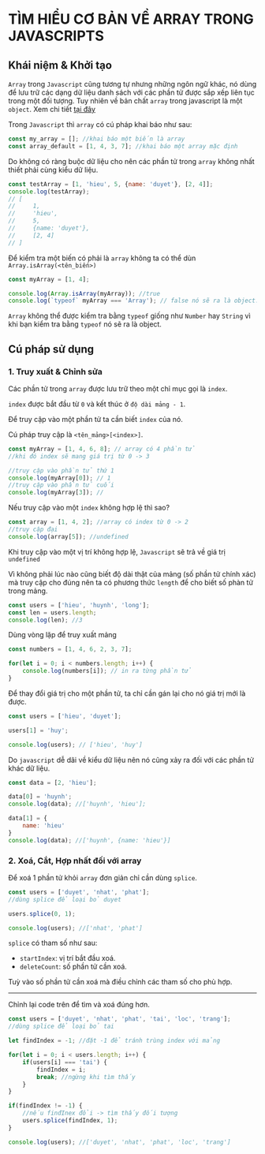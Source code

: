 # TÌM HIỂU CƠ BẢN VỀ ARRAY TRONG JAVASCRIPTS

## Khái niệm & Khởi tạo

`Array` trong `Javascript` cũng tương tự nhưng những ngôn ngữ khác, nó dùng để lưu trữ các dạng dữ liệu danh sách với các phần tử được sắp xếp liên tục trong một đối tượng. Tuy nhiên về bản chất `array` trong javascript là một `object`. Xem chi tiết [tại đây](/markdown/jsh/array_and_object)

Trong `Javascript` thì `array` có cú pháp khai báo như sau:

```javascript
const my_array = []; //khai báo một biến là array
const array_default = [1, 4, 3, 7]; //khai báo một array mặc định
```

Do không có ràng buộc dữ liệu cho nên các phần tử trong `array` không nhất thiết phải cùng kiểu dữ liệu.

```javascript
const testArray = [1, 'hieu', 5, {name: 'duyet'}, [2, 4]];
console.log(testArray);
// [
//     1,
//     'hieu',
//     5,
//     {name: 'duyet'},
//     [2, 4]
// ]
```

Để kiểm tra một biến có phải là `array` không ta có thể dùn `Array.isArray(<tên_biến>)`

```javascript
const myArray = [1, 4];

console.log(Array.isArray(myArray)); //true
console.log(`typeof` myArray === 'Array'); // false nó sẽ ra là object.
```

`Array` không thể được kiểm tra bằng `typeof` giống như `Number` hay `String` vì khi bạn kiểm tra bằng `typeof` nó sẽ ra là object.


## Cú pháp sử dụng

### 1. Truy xuất & Chỉnh sửa

Các phần tử trong `array` được lưu trữ theo một chỉ mục gọi là `index`.

`index` được bắt đầu từ `0` và kết thúc ở `độ dài mảng - 1`.

Để truy cập vào một phần tử ta cần biết `index` của nó.

Cú pháp truy cập là `<tên_mảng>[<index>]`.

```javascript
const myArray = [1, 4, 6, 8]; // array có 4 phần tử
//khi đó index sẽ mang giá trị từ 0 -> 3

//truy cập vào phần tử thứ 1
console.log(myArray[0]); // 1
//truy cập vào phần tử cuối
console.log(myArray[3]); //
```

Nếu truy cập vào một `index` không hợp lệ thì sao?

```javascript
const array = [1, 4, 2]; //array có index từ 0 -> 2
//truy cập đại
console.log(array[5]); //undefined
```
Khi truy cập vào một vị trí không hợp lệ, `Javascript` sẽ trả về giá trị `undefined`


Vì không phải lúc nào cũng biết độ dài thật của mảng (số phần tử chính xác) mà truy cập cho đúng nên ta có phương thức `length` để cho biết số phàn tử trong mảng.

```javascript
const users = ['hieu', 'huynh', 'long'];
const len = users.length;
console.log(len); //3
```

Dùng vòng lặp để truy xuất mảng

```javascript
const numbers = [1, 4, 6, 2, 3, 7];

for(let i = 0; i < numbers.length; i++) {
    console.log(numbers[i]); // in ra từng phần tử
}
```

Để thay đổi giá trị cho một phần tử, ta chỉ cần gán lại cho nó giá trị mới là được.

```javascript
const users = ['hieu', 'duyet'];

users[1] = 'huy';

console.log(users); // ['hieu', 'huy']
```

Do `javascript` dễ dãi về kiểu dữ liệu nên nó cũng xảy ra đối với các phần tử khác dữ liệu.

```javascript
const data = [2, 'hieu'];

data[0] = 'huynh';
console.log(data); //['huynh', 'hieu'];

data[1] = {
    name: 'hieu'
}
console.log(data); //['huynh', {name: 'hieu'}]
```

### 2. Xoá, Cắt, Hợp nhất đối với array

Để xoá 1 phần tử khỏi `array` đơn giản chỉ cần dùng `splice`.

```javascript
const users = ['duyet', 'nhat', 'phat'];
//dùng splice để loại bỏ duyet

users.splice(0, 1);

console.log(users); //['nhat', 'phat']
```

`splice` có tham số như sau:
- `startIndex`: vị trí bắt đầu xoá.
- `deleteCount`: số phần tử cần xoá.

Tuỳ vào số phần tử cần xoá mà điều chỉnh các tham số cho phù hợp.

---

Chỉnh lại code trên để tìm và xoá đúng hơn.

```javascript
const users = ['duyet', 'nhat', 'phat', 'tai', 'loc', 'trang'];
//dùng splice để loại bỏ tai

let findIndex = -1; //đặt -1 để tránh trùng index với mảng

for(let i = 0; i < users.length; i++) {
    if(users[i] === 'tai') {
        findIndex = i;
        break; //ngừng khi tìm thấy
    }
}

if(findIndex != -1) {
    //nếu finđInex đổi -> tìm thấy đối tượng
    users.splice(findIndex, 1);
}

console.log(users); //['duyet', 'nhat', 'phat', 'loc', 'trang']
```